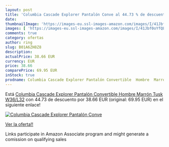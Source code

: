 ```yaml
---
layout: post
title: 'Columbia Cascade Explorer Pantalón Conve al 44.73 % de descuento'
date: 
thumbnailImage: 'https://images-eu.ssl-images-amazon.com/images/I/41Jbf0oYfQL._SL200_.jpg'
images: [ 'https://images-eu.ssl-images-amazon.com/images/I/41Jbf0oYfQL._SL200_.jpg' ]
comments: true
category: ofertas
author: ring
slug: B01A6ZH8Z8
description:
actualPrice: 38.66 EUR
currency: EUR
price: 38.66
comparePrice: 69.95 EUR
inStock: true
prodname: Columbia Cascade Explorer Pantalón Convertible  Hombre  Marrón  Tusk   W36/L32
---
```


Está [Columbia Cascade Explorer Pantalón Convertible  Hombre  Marrón  Tusk   W36/L32](https://www.amazon.es/dp/B01A6ZH8Z8/?tag=tolees-21) con 44.73 de descuento por 38.66 EUR (original: 69.95 EUR) en el siguiente enlace!

[![Columbia Cascade Explorer Pantalón Conve](https://images-eu.ssl-images-amazon.com/images/I/41Jbf0oYfQL._SL200_.jpg)](https://www.amazon.es/dp/B01A6ZH8Z8/?tag=tolees-21)

[Ver la oferta!!](https://www.amazon.es/dp/B01A6ZH8Z8/?tag=tolees-21)

Links participate in Amazon Associate program and might generate a comission on qualifying sales


